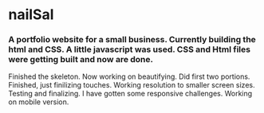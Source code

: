 # nailSal
### A portfolio website for a small business. Currently building the html and CSS. A little javascript was used. CSS and Html files were getting built and now are done.
Finished the skeleton. Now working on beautifying. Did first two portions. Finished, just finilizing touches. Working resolution to smaller screen sizes. Testing and finalizing. I have gotten some responsive challenges. Working on mobile version.
